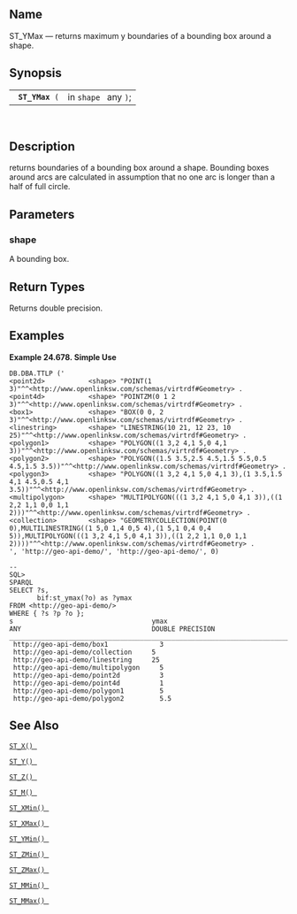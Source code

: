 <div id="fn_st_ymax" class="refentry">

<div class="titlepage">

</div>

<div class="refnamediv">

## Name

ST_YMax — returns maximum y boundaries of a bounding box around a shape.

</div>

<div class="refsynopsisdiv">

## Synopsis

<div id="fsyn_st_ymax" class="funcsynopsis">

|                      |                      |
|----------------------|----------------------|
| ` `**`ST_YMax`**` (` | in `shape ` any `)`; |

<div class="funcprototype-spacer">

 

</div>

</div>

</div>

<div id="desc_st_ymax" class="refsect1">

## Description

returns boundaries of a bounding box around a shape. Bounding boxes
around arcs are calculated in assumption that no one arc is longer than
a half of full circle.

</div>

<div id="params_st_ymax" class="refsect1">

## Parameters

<div id="id132355" class="refsect2">

### shape

A bounding box.

</div>

</div>

<div id="ret_st_ymax" class="refsect1">

## Return Types

Returns double precision.

</div>

<div id="examples_st_ymax" class="refsect1">

## Examples

<div id="ex_st_ymax" class="example">

**Example 24.678. Simple Use**

<div class="example-contents">

``` screen
DB.DBA.TTLP ('
<point2d>           <shape> "POINT(1 3)"^^<http://www.openlinksw.com/schemas/virtrdf#Geometry> .
<point4d>           <shape> "POINTZM(0 1 2 3)"^^<http://www.openlinksw.com/schemas/virtrdf#Geometry> .
<box1>              <shape> "BOX(0 0, 2 3)"^^<http://www.openlinksw.com/schemas/virtrdf#Geometry> .
<linestring>        <shape> "LINESTRING(10 21, 12 23, 10 25)"^^<http://www.openlinksw.com/schemas/virtrdf#Geometry> .
<polygon1>          <shape> "POLYGON((1 3,2 4,1 5,0 4,1 3))"^^<http://www.openlinksw.com/schemas/virtrdf#Geometry> .
<polygon2>          <shape> "POLYGON((1.5 3.5,2.5 4.5,1.5 5.5,0.5 4.5,1.5 3.5))"^^<http://www.openlinksw.com/schemas/virtrdf#Geometry> .
<polygon3>          <shape> "POLYGON((1 3,2 4,1 5,0 4,1 3),(1 3.5,1.5 4,1 4.5,0.5 4,1 3.5))"^^<http://www.openlinksw.com/schemas/virtrdf#Geometry> .
<multipolygon>      <shape> "MULTIPOLYGON(((1 3,2 4,1 5,0 4,1 3)),((1 2,2 1,1 0,0 1,1 2)))"^^<http://www.openlinksw.com/schemas/virtrdf#Geometry> .
<collection>        <shape> "GEOMETRYCOLLECTION(POINT(0 0),MULTILINESTRING((1 5,0 1,4 0,5 4),(1 5,1 0,4 0,4 5)),MULTIPOLYGON(((1 3,2 4,1 5,0 4,1 3)),((1 2,2 1,1 0,0 1,1 2))))"^^<http://www.openlinksw.com/schemas/virtrdf#Geometry> .
', 'http://geo-api-demo/', 'http://geo-api-demo/', 0)

--
SQL>
SPARQL
SELECT ?s,
       bif:st_ymax(?o) as ?ymax
FROM <http://geo-api-demo/>
WHERE { ?s ?p ?o };
s                                   ymax
ANY                                 DOUBLE PRECISION
_______________________________________________________________________________
 http://geo-api-demo/box1             3
 http://geo-api-demo/collection     5
 http://geo-api-demo/linestring     25
 http://geo-api-demo/multipolygon     5
 http://geo-api-demo/point2d          3
 http://geo-api-demo/point4d          1
 http://geo-api-demo/polygon1         5
 http://geo-api-demo/polygon2         5.5
```

</div>

</div>

  

</div>

<div id="seealso_st_ymax" class="refsect1">

## See Also

<a href="fn_st_x.html" class="link" title="st_x"><code
class="function">ST_X() </code></a>

<a href="fn_st_y.html" class="link" title="st_y"><code
class="function">ST_Y() </code></a>

<a href="fn_st_z.html" class="link" title="ST_Z"><code
class="function">ST_Z() </code></a>

<a href="fn_st_m.html" class="link" title="ST_M"><code
class="function">ST_M() </code></a>

<a href="fn_st_xmin.html" class="link" title="ST_XMin"><code
class="function">ST_XMin() </code></a>

<a href="fn_st_xmax.html" class="link" title="ST_XMax"><code
class="function">ST_XMax() </code></a>

<a href="fn_st_ymin.html" class="link" title="ST_YMin"><code
class="function">ST_YMin() </code></a>

<a href="fn_st_zmin.html" class="link" title="ST_ZMin"><code
class="function">ST_ZMin() </code></a>

<a href="fn_st_zmax.html" class="link" title="ST_ZMax"><code
class="function">ST_ZMax() </code></a>

<a href="fn_st_mmin.html" class="link" title="ST_MMin"><code
class="function">ST_MMin() </code></a>

<a href="fn_st_mmax.html" class="link" title="ST_MMax"><code
class="function">ST_MMax() </code></a>

</div>

</div>
